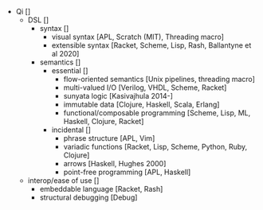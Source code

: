 * Qi []
	* DSL []
		* syntax []
			* visual syntax [APL, Scratch (MIT), Threading macro]
			* extensible syntax [Racket, Scheme, Lisp, Rash, Ballantyne et al 2020]
		* semantics []
			* essential []
				* flow-oriented semantics [Unix pipelines, threading macro]
				* multi-valued I/O [Verilog, VHDL, Scheme, Racket]
				* sunyata logic [Kasivajhula 2014-]
				* immutable data [Clojure, Haskell, Scala, Erlang]
				* functional/composable programming [Scheme, Lisp, ML, Haskell, Clojure, Racket]
			* incidental []
				* phrase structure [APL, Vim]
				* variadic functions [Racket, Lisp, Scheme, Python, Ruby, Clojure]
				* arrows [Haskell, Hughes 2000]
				* point-free programming [APL, Haskell]
	* interop/ease of use []
		* embeddable language [Racket, Rash]
		* structural debugging [Debug]
